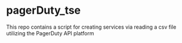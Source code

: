 # pagerDuty_tse
This repo contains a script for creating services via reading a csv file utilizing the PagerDuty API platform
